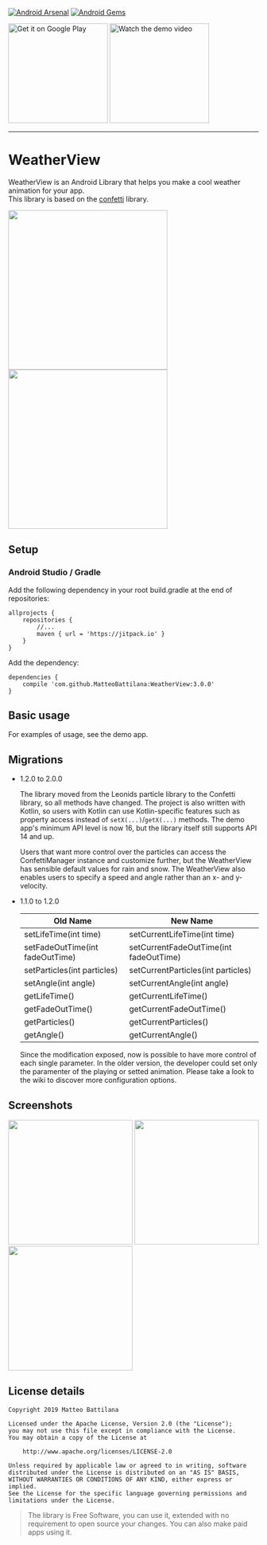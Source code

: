 [![Android Arsenal](https://img.shields.io/badge/Android%20Arsenal-WeatherView-green.svg?style=true)](https://android-arsenal.com/details/1/4737)
[![Android Gems](http://www.android-gems.com/badge/MatteoBattilana/WeatherView.svg?branch=master)](http://www.android-gems.com/lib/MatteoBattilana/WeatherView)

<a href="https://play.google.com/store/apps/details?id=xyz.matteobattilana.weatherview"><img alt="Get it on Google Play" src="https://play.google.com/intl/en_us/badges/images/apps/en-play-badge-border.png" width="200" /></a> <a href="https://www.youtube.com/watch?v=Lw65v6QPz_M"><img alt="Watch the demo video" src="images/youtube.png" width="200" /></a>

---

# WeatherView

WeatherView is an Android Library that helps you make a cool weather animation for your app.<br/>
This library is based on the [confetti](https://github.com/jinatonic/confetti) library.

<img src="images/sample_video_rain_1.gif" width="320"> <img src="images/sample_video_snow_1.gif" width="320">

## Setup
### Android Studio / Gradle
Add the following dependency in your root build.gradle at the end of repositories:
```Gradle
allprojects {
    repositories {
        //...
        maven { url = 'https://jitpack.io' }
    }
}
```
Add the dependency:
```Gradle
dependencies {
    compile 'com.github.MatteoBattilana:WeatherView:3.0.0'
}
```

## Basic usage

For examples of usage, see the demo app.

## Migrations
- 1.2.0 to 2.0.0

	The library moved from the Leonids particle library to the Confetti library, so all methods have changed. The project is also written with Kotlin, so users with Kotlin can use Kotlin-specific features such as property access instead of `setX(...)`/`getX(...)` methods. The demo app's minimum API level is now 16, but the library itself still supports API 14 and up.
	
	Users that want more control over the particles can access the ConfettiManager instance and customize further, but the WeatherView has sensible default values for rain and snow. The WeatherView also enables users to specify a speed and angle rather than an x- and y-velocity.
	
- 1.1.0 to 1.2.0

	Old Name | New Name
	------------ | -------------
	setLifeTime(int time) | setCurrentLifeTime(int time)
	setFadeOutTime(int fadeOutTime) | setCurrentFadeOutTime(int fadeOutTime) 
	setParticles(int particles) | setCurrentParticles(int particles) 
	setAngle(int angle) | setCurrentAngle(int angle)  
	getLifeTime() | getCurrentLifeTime()  
	getFadeOutTime() | getCurrentFadeOutTime() 
	getParticles() | getCurrentParticles()  
	getAngle() | getCurrentAngle()  

	Since the modification exposed, now is possible to have more control of each single parameter. In the older version, the developer could set only the paramenter of the playing or setted animation. Please take a look to the wiki to discover more configuration options.
	
## Screenshots

<img src="images/sample_clear_1.png" width="250"> <img src="images/sample_rain_1.png" width="250"> <img src="images/sample_snow_1.png" width="250">

## License details

```
Copyright 2019 Matteo Battilana

Licensed under the Apache License, Version 2.0 (the "License");
you may not use this file except in compliance with the License.
You may obtain a copy of the License at

	http://www.apache.org/licenses/LICENSE-2.0

Unless required by applicable law or agreed to in writing, software
distributed under the License is distributed on an "AS IS" BASIS,
WITHOUT WARRANTIES OR CONDITIONS OF ANY KIND, either express or implied.
See the License for the specific language governing permissions and
limitations under the License.
```

> The library is Free Software, you can use it, extended with no requirement to open source your changes. You can also make paid apps using it.
